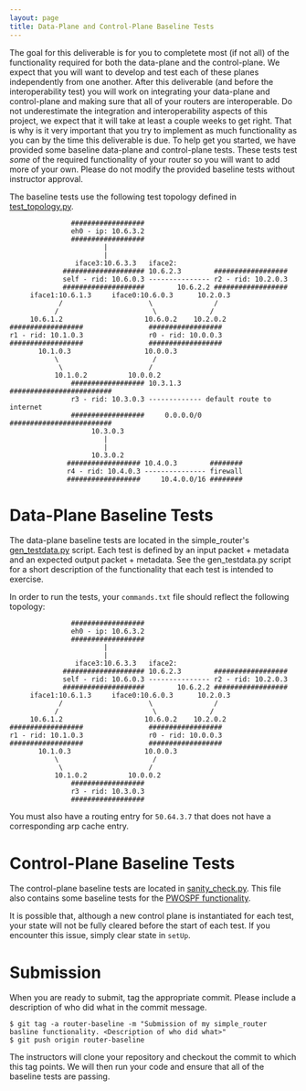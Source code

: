 ```yaml
---
layout: page
title: Data-Plane and Control-Plane Baseline Tests
---
```


The goal for this deliverable is for you to completete most (if not all) of the functionality required for both the data-plane and the control-plane. We expect that you will want to develop and test each of these planes independently from one another. After this deliverable (and before the interoperability test) you will work on integrating your data-plane and control-plane and making sure that all of your routers are interoperable. Do not underestimate the integration and interoperability aspects of this project, we expect that it will take at least a couple weeks to get right. That is why is it very important that you try to implement as much functionality as you can by the time this deliverable is due. To help get you started, we have provided some baseline data-plane and control-plane tests. These tests test *some* of the required functionality of your router so you will want to add more of your own. Please do not modify the provided baseline tests without instructor approval.

The baseline tests use the following test topology defined in [test_topology.py](https://github.com/CS344-Stanford-18/P4-NetFPGA-CS344-18/blob/master/contrib-projects/sume-sdnet-switch/projects/simple_router/sw/simple_router_sw/simulation/test_topology.py).

```
               ##################
               eh0 - ip: 10.6.3.2
               ##################
                       |
                       |
                iface3:10.6.3.3   iface2:
             #################### 10.6.2.3        ##################
             self - rid: 10.6.0.3 --------------- r2 - rid: 10.2.0.3
             ####################        10.6.2.2 ##################
     iface1:10.6.1.3     iface0:10.6.0.3      10.2.0.3
            /                     \               /
           /                       \             /
     10.6.1.2                    10.6.0.2    10.2.0.2
##################                ##################
r1 - rid: 10.1.0.3                r0 - rid: 10.0.0.3
##################                ##################
       10.1.0.3                  10.0.0.3
           \                       /
            \                     /
           10.1.0.2          10.0.0.2
               ################## 10.3.1.3      #########################
               r3 - rid: 10.3.0.3 ------------- default route to internet
               ##################     0.0.0.0/0 #########################
                    10.3.0.3
                       |
                       |
                    10.3.0.2
              ################## 10.4.0.3        ########
              r4 - rid: 10.4.0.3 --------------- firewall
              ##################     10.4.0.0/16 ########
```

# Data-Plane Baseline Tests

The data-plane baseline tests are located in the simple_router's [gen_testdata.py](https://github.com/CS344-Stanford-18/P4-NetFPGA-CS344-18/blob/master/contrib-projects/sume-sdnet-switch/projects/simple_router/testdata/gen_testdata.py#L167) script. Each test is defined by an input packet + metadata and an expected output packet + metadata. See the gen_testdata.py script for a short description of the functionality that each test is intended to exercise.

In order to run the tests, your `commands.txt` file should reflect the following topology:
```
               ##################
               eh0 - ip: 10.6.3.2
               ##################
                       |
                       |
                iface3:10.6.3.3   iface2:
             #################### 10.6.2.3        ##################
             self - rid: 10.6.0.3 --------------- r2 - rid: 10.2.0.3
             ####################        10.6.2.2 ##################
     iface1:10.6.1.3     iface0:10.6.0.3      10.2.0.3
            /                     \               /
           /                       \             /
     10.6.1.2                    10.6.0.2    10.2.0.2
##################                ##################
r1 - rid: 10.1.0.3                r0 - rid: 10.0.0.3
##################                ##################
       10.1.0.3                  10.0.0.3
           \                       /
            \                     /
           10.1.0.2          10.0.0.2
               ##################
               r3 - rid: 10.3.0.3
               ##################
```
You must also have a routing entry for `50.64.3.7` that does not have a corresponding arp cache entry.

# Control-Plane Baseline Tests

The control-plane baseline tests are located in [sanity_check.py](https://github.com/CS344-Stanford-18/P4-NetFPGA-CS344-18/blob/master/contrib-projects/sume-sdnet-switch/projects/simple_router/sw/simple_router_sw/simulation/sanity_check.py#L108). This file also contains some baseline tests for the [PWOSPF functionality](https://github.com/CS344-Stanford-18/P4-NetFPGA-CS344-18/blob/master/contrib-projects/sume-sdnet-switch/projects/simple_router/sw/simple_router_sw/simulation/sanity_check.py#L216).

It is possible that, although a new control plane is instantiated for each test, your state will not be fully cleared before the start of each test. If you encounter this issue, simply clear state in `setUp`.

# Submission

When you are ready to submit, tag the appropriate commit. Please include a description of who did what in the commit message.

```
$ git tag -a router-baseline -m "Submission of my simple_router basline functionality. <Description of who did what>"
$ git push origin router-baseline
```

The instructors will clone your repository and checkout the commit to which this tag points. We will then run your code and ensure that all of the baseline tests are passing.
